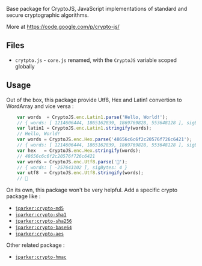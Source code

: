 Base package for CryptoJS, JavaScript implementations of standard
and secure cryptographic algorithms.

More at https://code.google.com/p/crypto-js/

Files
-----
* `crytpto.js` - `core.js` renamed, with the `CryptoJS` variable scoped globally


Usage
-----

Out of the box, this package provide Utf8, Hex and Latin1 convertion to WordArray and vice versa :
```javascript
    var words  = CryptoJS.enc.Latin1.parse('Hello, World!');
    // { words: [ 1214606444, 1865162839, 1869769828, 553648128 ], sigBytes: 13 }
    var latin1 = CryptoJS.enc.Latin1.stringify(words);
    // Hello, World!
    var words = CryptoJS.enc.Hex.parse('48656c6c6f2c20576f726c6421');
    // { words: [ 1214606444, 1865162839, 1869769828, 553648128 ], sigBytes: 13 }
    var hex   = CryptoJS.enc.Hex.stringify(words);
    // 48656c6c6f2c20576f726c6421
    var words = CryptoJS.enc.Utf8.parse('𤭢');
    // { words: [ -257643102 ], sigBytes: 4 }
    var utf8  = CryptoJS.enc.Utf8.stringify(words);
    // 𤭢
```

On its own, this package won't be very helpful. Add a specific crypto package like :

- [`jparker:crypto-md5`](https://github.com/p-j/meteor-crypto-md5)
- [`jparker:crypto-sha1`](https://github.com/p-j/meteor-crypto-sha1)
- [`jparker:crypto-sha256`](https://github.com/p-j/meteor-crypto-sha256)
- [`jparker:crypto-base64`](https://github.com/p-j/meteor-crypto-base64)
- [`jparker:crypto-aes`](https://github.com/p-j/meteor-crypto-aes)

Other related package : 

- [`jparker:crypto-hmac`](https://github.com/p-j/meteor-crypto-hmac)
